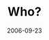 ---
layout: message
category: message
series: "Wisdom"
title: "Who?"
date: 2006-09-23
message_id: 50
---